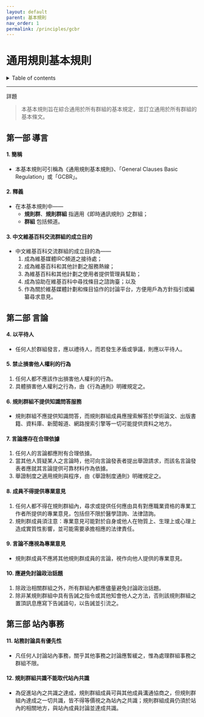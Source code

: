 ```yaml
---
layout: default
parent: 基本規則
nav_order: 1
permalink: /principles/gcbr
---
```


# 通用規則基本規則

<details close markdown="block">
  <summary>
    Table of contents
  </summary>
  {: .text-delta }
- TOC
{:toc}
</details>

---

詳題
> 本基本規則旨在綜合通用於所有群組的基本規定，並訂立通用於所有群組的基本條文。

## 第一部 導言

#### 1. 簡稱

- 本基本規則可引稱為《通用規則基本規則》、「General Clauses Basic Regulation」或「GCBR」。

#### 2. 釋義

- 在本基本規則中——
  - **規則群**、**規則群組** 指適用《即時通訊規則》之群組；
  - **群組** 包括頻道。

#### 3. 中文維基百科交流群組的成立目的

- 中文維基百科交流群組的成立目的為——
  1. 成為維基媒體IRC頻道之接待處；
  2. 成為維基百科和其他計劃之服務熱線；
  3. 為維基百科和其他計劃之使用者提供管理員幫助；
  4. 成為協助在維基百科中尋找條目之諮詢臺；以及
  5. 作為關於維基媒體計劃和條目協作的討論平台，方便用戶為方針指引或編纂尋求意見。

## 第二部 言論

#### 4. 以平待人

- 任何人於群組發言，應以禮待人，而若發生矛盾或爭議，則應以平待人。

#### 5. 禁止損害他人權利的行為

1. 任何人都不應該作出損害他人權利的行為。
2. 具體損害他人權利之行為，由《行為通則》明確規定之。

#### 6. 規則群組不提供知識問答服務

- 規則群組不應提供知識問答，而規則群組成員應搜索解答於學術論文、出版書籍、資料庫、新聞報道、網路搜索引擎等一切可能提供資料之地方。

#### 7. 言論應存在合理依據

1. 任何人的言論都應附有合理依據。
2. 當其他人質疑某人之言論時，他可向言論發表者提出舉證請求，而該名言論發表者應就其言論提供可靠材料作為依據。
3. 舉證制度之適用規則與程序，由《舉證制度通則》明確規定之。

#### 8. 成員不得提供專業意見

1. 任何人都不得在規則群組內，尋求或提供任何應由具有對應職業資格的專業工作者所提供的專業意見，包括但不限於醫學諮詢、法律諮詢。
2. 規則群成員須注意：專業意見可能對於自身或他人在物質上、生理上或心理上造成實質性影響，並可能需要承擔相應的法律責任。

#### 9. 言論不應視為專業意見

- 規則群成員不應將其他規則群成員的言論，視作向他人提供的專業意見。

#### 10. 應避免討論政治話題

1. 除政治相關群組之外，所有群組內都應儘量避免討論政治話題。
2. 除非某規則群組中具有告誡之指令或其他知會他人之方法，否則該規則群組之置頂訊息應寫下告誡語句，以告誡並引流之。

## 第三部 站內事務

#### 11. 站務討論具有優先性

- 凡任何人討論站內事務，關乎其他事務之討論應暫緩之，惟為處理群組事務之群組不限。

#### 12. 規則群組共識不能取代站內共識

- 為促進站內之共識之達成，規則群組成員可與其他成員溝通協商之，但規則群組內達成之一切共識，皆不得等價視之為站內之共識；規則群組成員仍須於站內的相關地方，與站內成員討論並達成共識。
